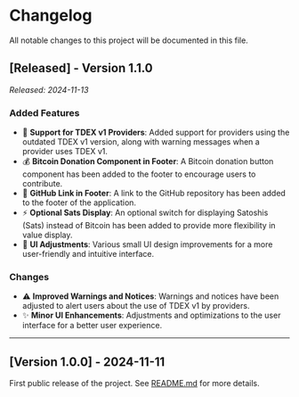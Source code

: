 # Changelog

All notable changes to this project will be documented in this file.

## [Released] - **Version 1.1.0**
_Released: 2024-11-13_

### Added Features
- 🚀 **Support for TDEX v1 Providers**: Added support for providers using the outdated TDEX v1 version, along with warning messages when a provider uses TDEX v1.
- 💰 **Bitcoin Donation Component in Footer**: A Bitcoin donation button component has been added to the footer to encourage users to contribute.
- 🔗 **GitHub Link in Footer**: A link to the GitHub repository has been added to the footer of the application.
- ⚡ **Optional Sats Display**: An optional switch for displaying Satoshis (Sats) instead of Bitcoin has been added to provide more flexibility in value display.
- 🎨 **UI Adjustments**: Various small UI design improvements for a more user-friendly and intuitive interface.

### Changes
- ⚠️ **Improved Warnings and Notices**: Warnings and notices have been adjusted to alert users about the use of TDEX v1 by providers.
- ✨ **Minor UI Enhancements**: Adjustments and optimizations to the user interface for a better user experience.

---

## [Version 1.0.0] - 2024-11-11

First public release of the project. See [README.md](README.md) for more details.
